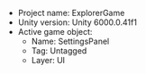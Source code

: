 <!-- UNITY CODE ASSIST INSTRUCTIONS START -->
- Project name: ExplorerGame
- Unity version: Unity 6000.0.41f1
- Active game object:
  - Name: SettingsPanel
  - Tag: Untagged
  - Layer: UI
<!-- UNITY CODE ASSIST INSTRUCTIONS END -->